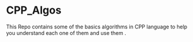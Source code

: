# CPP_Algos
This Repo contains some of the basics algorithms in CPP language to help you understand each one of them and use them . 
